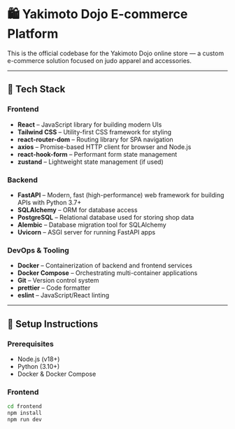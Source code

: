 # 🛍️ Yakimoto Dojo E-commerce Platform

This is the official codebase for the Yakimoto Dojo online store — a custom e-commerce solution focused on judo apparel and accessories.

---

## 🧰 Tech Stack

### Frontend

- **React** – JavaScript library for building modern UIs
- **Tailwind CSS** – Utility-first CSS framework for styling
- **react-router-dom** – Routing library for SPA navigation
- **axios** – Promise-based HTTP client for browser and Node.js
- **react-hook-form** – Performant form state management
- **zustand** – Lightweight state management (if used)

### Backend

- **FastAPI** – Modern, fast (high-performance) web framework for building APIs with Python 3.7+
- **SQLAlchemy** – ORM for database access
- **PostgreSQL** – Relational database used for storing shop data
- **Alembic** – Database migration tool for SQLAlchemy
- **Uvicorn** – ASGI server for running FastAPI apps

### DevOps & Tooling

- **Docker** – Containerization of backend and frontend services
- **Docker Compose** – Orchestrating multi-container applications
- **Git** – Version control system
- **prettier** – Code formatter
- **eslint** – JavaScript/React linting

---

## 🚀 Setup Instructions

### Prerequisites

- Node.js (v18+)
- Python (3.10+)
- Docker & Docker Compose

### Frontend

```bash
cd frontend
npm install
npm run dev
